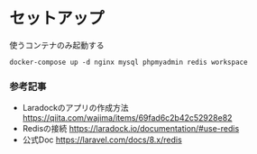 # セットアップ
使うコンテナのみ起動する
```
docker-compose up -d nginx mysql phpmyadmin redis workspace
```


### 参考記事
- Laradockのアプリの作成方法
https://qiita.com/wajima/items/69fad6c2b42c52928e82
- Redisの接続
https://laradock.io/documentation/#use-redis
- 公式Doc
https://laravel.com/docs/8.x/redis